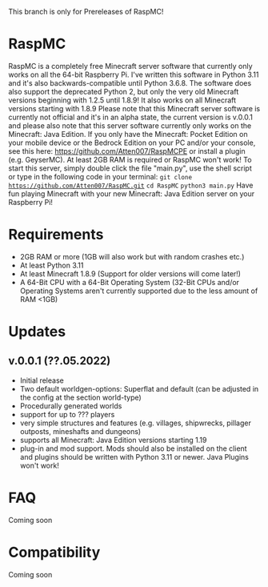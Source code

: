 This branch is only for Prereleases of RaspMC!
# RaspMC
RaspMC is a completely free Minecraft server software that currently only works on all the 64-bit Raspberry Pi.
I've written this software in Python 3.11 and it's also backwards-compatible until Python 3.6.8.
The software does also support the deprecated Python 2, but only the very old Minecraft versions beginning with 1.2.5 until 1.8.9!
It also works on all Minecraft versions starting with 1.8.9
Please note that this Minecraft server software is currently not official and it's in an alpha state, the current version is v.0.0.1 and please also note that this server software currently only works on the Minecraft: Java Edition. 
If you only have the Minecraft: Pocket Edition on your mobile device or the Bedrock Edition on your PC and/or your console, see this here: https://github.com/Atten007/RaspMCPE or install a plugin (e.g. GeyserMC).
At least 2GB RAM is required or RaspMC won't work! To start this server, simply double click the file "main.py", use the shell script or type in the following code in your terminal:
<code>git clone https://github.com/Atten007/RaspMC.git</code>
<code>cd RaspMC</code>
<code>python3 main.py</code>
Have fun playing Minecraft with your new Minecraft: Java Edition server on your Raspberry Pi!

# Requirements
- 2GB RAM or more (1GB will also work but with random crashes etc.)
- At least Python 3.11
- At least Minecraft 1.8.9 (Support for older versions will come later!)
- A 64-Bit CPU with a 64-Bit Operating System (32-Bit CPUs and/or Operating Systems aren't currently supported due to the less amount of RAM <1GB)

# Updates
## v.0.0.1 (??.05.2022)

- Initial release
- Two default worldgen-options: Superflat and default (can be adjusted in the config at the section world-type)
- Procedurally generated worlds
- support for up to ??? players
- very simple structures and features (e.g. villages, shipwrecks, pillager outposts, mineshafts and dungeons)
- supports all Minecraft: Java Edition versions starting 1.19
- plug-in and mod support. Mods should also be installed on the client and plugins should be written with Python 3.11 or newer. Java Plugins won't work!

# FAQ

Coming soon

# Compatibility

Coming soon

